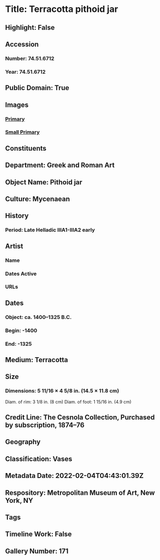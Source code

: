 # Title: Terracotta pithoid jar
## Highlight: False
## Accession
### Number: 74.51.6712
### Year: 74.51.6712
## Public Domain: True
## Images
### [Primary](https://images.metmuseum.org/CRDImages/gr/original/DP121186.jpg)
### [Small Primary](https://images.metmuseum.org/CRDImages/gr/web-large/DP121186.jpg)
## Constituents
## Department: Greek and Roman Art
## Object Name: Pithoid jar
## Culture: Mycenaean
## History
### Period: Late Helladic IIIA1-IIIA2 early
## Artist
### Name
### Dates Active
### URLs
## Dates
### Object: ca. 1400–1325 B.C.
### Begin: -1400
### End: -1325
## Medium: Terracotta
## Size
### Dimensions: 5 11/16 × 4 5/8 in. (14.5 × 11.8 cm)
Diam. of rim: 3 1/8 in. (8 cm)
Diam. of foot: 1 15/16 in. (4.9 cm)
## Credit Line: The Cesnola Collection, Purchased by subscription, 1874–76
## Geography
## Classification: Vases
## Metadata Date: 2022-02-04T04:43:01.39Z
## Respository: Metropolitan Museum of Art, New York, NY
## Tags
## Timeline Work: False
## Gallery Number: 171